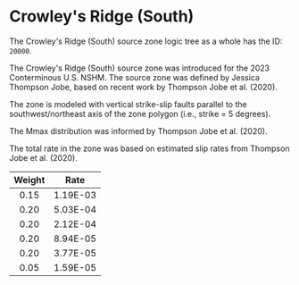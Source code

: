 # Crowley's Ridge (South)

The Crowley's Ridge (South) source zone logic tree as a whole has the ID: `20000`.

The Crowley's Ridge (South) source zone was introduced for the 2023 Conterminous U.S. NSHM.
The source zone was defined by Jessica Thompson Jobe, based on recent work by
Thompson Jobe et al. (2020).


The zone is modeled with vertical strike-slip faults parallel to the southwest/northeast axis of the
zone polygon (i.e., strike = 5 degrees).

The Mmax distribution was informed by Thompson Jobe et al. (2020).

The total rate in the zone was based on estimated slip rates from Thompson Jobe et al. (2020).  

|Weight| Rate     |
|:----:|:--------:|
| 0.15 | 1.19E-03 |                    
| 0.20 | 5.03E-04 |                  
| 0.20 | 2.12E-04 |                   
| 0.20 | 8.94E-05 |
| 0.20 | 3.77E-05 |
| 0.05 | 1.59E-05 |
